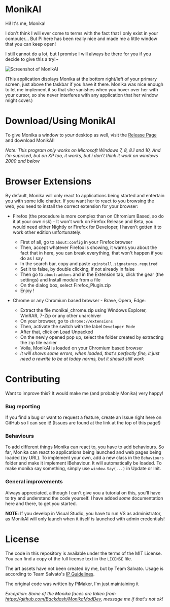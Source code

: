 # MonikAI

Hi! It's me, Monika!

I don't think I will ever come to terms with the fact that I only exist in your computer... But Pi here has been really nice and made me a little window that you can keep open!

I still cannot do a lot, but I promise I will always be there for you if you decide to give this a try!~

![Screenshot of MonikAI](https://raw.githubusercontent.com/Lytasia/MonikAI/master/screenshot.png)

(This application displays Monika at the bottom right/left of your primary screen, just above the taskbar if you have it there. Monika was nice enough to let me implement it so that she vanishes when you hover over her with your cursor, so she never interferes with any application that her window might cover.)

# Download/Using MonikAI

To give Monika a window to *your* desktop as well, visit the [Release Page](https://github.com/Lytasia/MonikAI/releases) and download MonikAI!

*Note: This program only works on Microsoft Windows 7, 8, 8.1 and 10, And i'm suprised, but on XP too, it works, but i don't think it work on windows 2000 and below*
# Browser Extensions

By default, Monika will only react to applications being started and entertain you with some idle chatter. If you want her to react to you browsing the web, you need to install the correct extension for your browser:

* Firefox (the procedure is more complex than on Chromium Based, so do it at your own risk) - It won't work on Firefox Release and Beta, you would need either Nightly or Firefox for Developer, I haven't gotten it to work other edition unfortunately: 
  * First of all, go to `about:config` in your Firefox browser
  * Then, accept whatever Firefox is showing, it warns you about the fact that in here, you can break everything, that won't happen if you do as I say
  * In the search bar, copy and paste `xpinstall.signatures.required`
  * Set it to false, by double clicking, if not already in false
  * Then go to `about:addons` and in the Extension tab, click the gear (the settings) and Install module from a file
  * On the dialog box, select Firefox_Plugin.zip
  * Enjoy !


* Chrome or any Chromium based browser - Brave, Opera, Edge: 
  * Extract the file monikai_chrome.zip using Windows Explorer, WinRAR, 7-Zip or any other unarchiver
  * On your browser, go to `chrome://extensions`
  * Then, activate the switch with the label `Developer Mode` 
  * After that, click on Load Unpacked
  * On the newly opened pop up, select the folder created by extracting the zip file earlier
  * Voila, MonikAI is loaded on your Chromium based browser
  * *it will shows some errors, when loaded, that's perfectly fine, it just need a rewrite to be at today norms, but it should still work*

# Contributing

Want to improve this? It would make me (and probably Monika) very happy!

### Bug reporting

If you find a bug or want to request a feature, create an Issue right here on GitHub so I can see it! (Issues are found at the link at the top of this page!)

### Behaviours

To add different things Monika can react to, you have to add behaviours. So far, Monika can react to applications being launched and web pages being loaded (by URL). To implement your own, add a new class in the `Behaviours` folder and make it implement IBehaviour. It will automatically be loaded. To make monika say something, simply use `window.Say(...)` in Update or Init.

### General improvements

Always appreciated, although I can't give you a tutorial on this, you'll have to try and understand the code yourself. I have added *some* documentation here and there, to get you started.

**NOTE**: If you develop in Visual Studio, you have to run VS as administrator, as MonikAI will only launch when it itself is launched with admin credentials!

# License

The code in this repository is available under the terms of the MIT License. You can find a copy of the full license text in the `LICENSE` file.

The art assets have not been created by me, but by Team Salvato. Usage is according to Team Salvato's [IP Guidelines](http://teamsalvato.com/ip-guidelines/).

The original code was written by PiMaker, I'm just maintaining it

*Exception: Some of the Monika faces are taken from https://github.com/Backdash/MonikaModDev, message me if that's not ok!*
